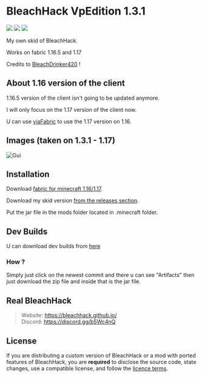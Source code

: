 
# BleachHack VpEdition 1.3.1
![](https://img.shields.io/tokei/lines/github/HerraVp/bleachhack-VpEdition?style=flat-square)
![](https://img.shields.io/github/last-commit/HerraVp/bleachhack-VpEdition?style=flat-square)
![](https://img.shields.io/badge/daily%20commit-maybeKEKW-red?style=flat-square)

My own skid of BleachHack.


Works on fabric 1.16.5 and 1.17

Credits to [BleachDrinker420](https://github.com/bleachdrinker420) ! 


## About 1.16 version of the client
1.16.5 version of the client isn't going to be updated anymore.

I will only focus on the 1.17 version of the client now.

U can use [viaFabric](https://www.curseforge.com/minecraft/mc-mods/viafabric) to use the 1.17 version on 1.16.

## Images (taken on 1.3.1 - 1.17)
![Gui](https://cdn.discordapp.com/attachments/817859390882709515/857637562055131166/java_19YZGCnIud.png)


## Installation
Download [fabric for minecraft 1.16/1.17](https://fabricmc.net/use/).

Download my skid version [from the releases section](https://github.com/HerraVp/BleachHack-VpEdition/releases).

Put the jar file in the mods folder located in .minecraft folder.

## Dev Builds

U can download dev builds from [here](https://github.com/HerraVp/BleachHack-VpEdition/actions)

### How ? 
Simply just click on the newest commit and there u can see "Artifacts" then just download the zip file and inside that is the jar file.

## Real BleachHack
> Website: https://bleachhack.github.io/  
> Discord: https://discord.gg/b5Wc4nQ


## License

If you are distributing a custom version of BleachHack or a mod with ported features of BleachHack, you are **required** to disclose the source code, state changes, use a compatible license, and follow the [licence terms](https://github.com/BleachDrinker420/bleachhack-1.14/blob/master/LICENSE).
